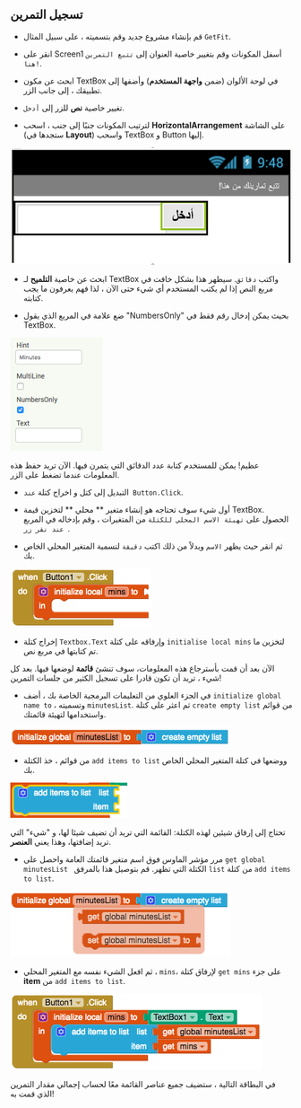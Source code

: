 ## تسجيل التمرين

+ قم بإنشاء مشروع جديد وقم بتسميته ، على سبيل المثال `GetFit`.

+ انقر على Screen1 أسفل المكونات وقم بتغيير خاصية العنوان إلى `تتبع التمرين هنا!`.

+ ابحث عن مكون TextBox في لوحة الألوان (ضمن **واجهة المستخدم**) وأضفها إلى تطبيقك ، إلى جانب الزر.

+ تغيير خاصية **نص** للزر إلى `أدخل`.

+ لترتيب المكونات جنبًا إلى جنب ، اسحب **HorizontalArrangement** على الشاشة (ستجدها في **Layout**) واسحب TextBox و Button إليها.

![](images/s3Horizontal.png)

+ ابحث عن خاصية **التلميح** لـ TextBox واكتب `دقائق`. سيظهر هذا بشكل خافت في مربع النص إذا لم يكتب المستخدم أي شيء حتى الآن ، لذا فهم يعرفون ما يجب كتابته.

+ ضع علامة في المربع الذي يقول "NumbersOnly" بحيث يمكن إدخال رقم فقط في TextBox.

![](images/s3HintNumsOnly.png)

عظيم! يمكن للمستخدم كتابة عدد الدقائق التي يتمرن فيها. الآن تريد حفظ هذه المعلومات عندما تضغط على الزر.

+ التبديل إلى كتل و اخراج كتلة `عند Button.Click`.

+ أول شيء سوف تحتاجه هو إنشاء متغير ** محلي ** لتخزين قيمة TextBox. الحصول على `تهيئة الاسم المحلي للكتلة` من المتغيرات ، وقم بإدخاله في المربع `عند نقر زر `.

+ ثم انقر حيث يظهر ` الاسم ` وبدلاً من ذلك اكتب ` دقيقة ` لتسمية المتغير المحلي الخاص بك.

![](images/s3LocalVar.png)

+ إخراج كتلة `Textbox.Text` وإرفاقه على كتلة `initialise local mins` لتخزين ما تم كتابتها في مربع نص.

الآن بعد أن قمت بأسترجاع هذه المعلومات، سوف تنشئ **قائمة** لوضعها فيها. بعد كل شيء ، تريد أن تكون قادرا على تسجيل الكثير من جلسات التمرين!

+ في الجزء العلوي من التعليمات البرمجية الخاصة بك ، أضف `initialize global name to` ، وتسميته `minutesList`. ثم اعثر على كتلة `create empty list` من قوائم واستخدامها لتهيئة قائمتك.

![](images/s3CreateEmptyList.png)

+ من قوائم ، خذ الكتلة `add items to list` ووضعها في كتلة المتغير المحلي الخاص بك.

![](images/s3AddItemsBlock.png)

تحتاج إلى إرفاق شيئين لهذه الكتلة: القائمة التي تريد أن تضيف شيئا لها، و "شيء" التي تريد إضافتها، وهذا يعني **العنصر**.

+ مرر مؤشر الماوس فوق اسم متغير قائمتك العامة واحصل على `get global minutesList ` الكتلة التي تظهر. قم بتوصيل هذا بالمرفق `list` من كتلة `add items to list`.

![](images/s3GetGlobalList.png)

+ ثم افعل الشيء نفسه مع المتغير المحلي ، `mins`، لإرفاق كتلة `get mins` على جزء **item** من `add items to list`.

![](images/s3AddItemToList.png)

في البطاقة التالية ، ستضيف جميع عناصر القائمة معًا لحساب إجمالي مقدار التمرين الذي قمت به!
